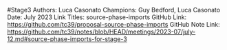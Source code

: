 #Stage3
Authors: Luca Casonato
Champions: Guy Bedford, Luca Casonato
Date: July 2023
Link Titles: source-phase-imports
GitHub Link: https://github.com/tc39/proposal-source-phase-imports
GitHub Note Link: https://github.com/tc39/notes/blob/HEAD/meetings/2023-07/july-12.md#source-phase-imports-for-stage-3
